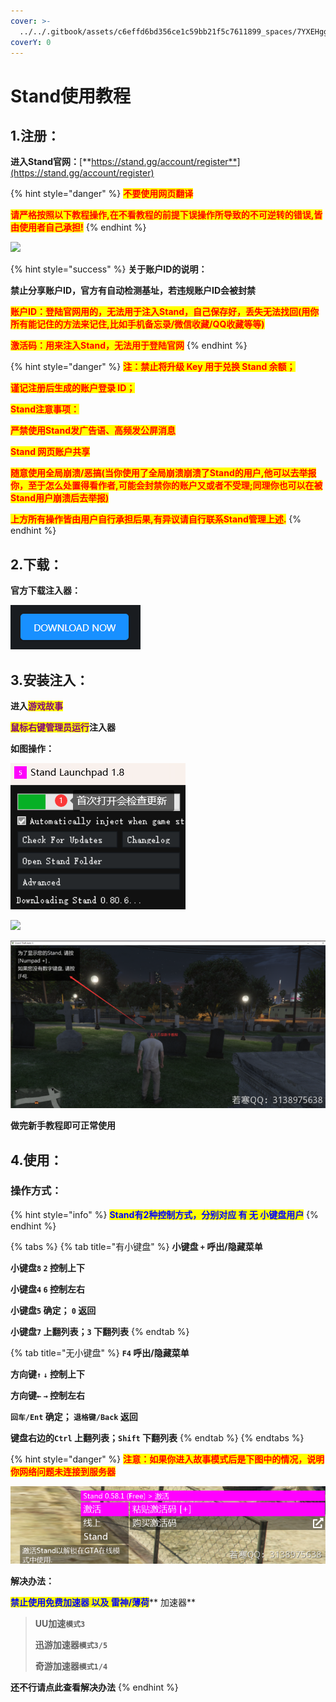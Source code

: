 ```yaml
---
cover: >-
  ../../.gitbook/assets/c6effd6bd356ce1c59bb21f5c7611899_spaces/7YXEHggLzaiKwZjRSOD4/uploads/cicDvcWrd1lMODtysBlF/StandGlitchFav2_alt=media&token=77660bf7-2d69-466b-8b00-b1ccfd7f7b00.png
coverY: 0
---
```


# Stand使用教程

## 1.注册：

**进入Stand官网：**[**https://stand.gg/account/register**](https://stand.gg/account/register)

{% hint style="danger" %}
<mark style="color:red;">**不要使用网页翻译**</mark>

<mark style="color:red;">**请严格按照以下教程操作,在不看教程的前提下误操作所导致的不可逆转的错误,皆由使用者自己承担!**</mark>
{% endhint %}

![](../../.gitbook/assets/bdc1caad7fff284330ffba7d60270500\_spaces/7YXEHggLzaiKwZjRSOD4/uploads/eLdoTDrfkxFQ25jm9TTM/Stand%E5%88%9B%E5%BB%BAID\_alt=media\&token=b53d464f-b717-4869-98b9-6392d8da343e.png)

{% hint style="success" %}
**关于账户ID的说明：**

**禁止分享账户ID，官方有自动检测基址，若违规账户ID会被封禁**

<mark style="color:red;">**账户ID：登陆官网用的，无法用于注入Stand，自己保存好，丢失无法找回(用你所有能记住的方法来记住,比如手机备忘录/微信收藏/QQ收藏等等)**</mark>

<mark style="color:red;">**激活码：用来注入Stand，无法用于登陆官网**</mark>
{% endhint %}

{% hint style="danger" %}
<mark style="color:red;">**注：禁止将升级 Key 用于兑换 Stand 余额；**</mark>

<mark style="color:red;">**谨记注册后生成的账户登录 ID；**</mark>

<mark style="color:red;">**Stand注意事项：**</mark>

<mark style="color:red;">**严禁使用Stand发广告语、高频发公屏消息**</mark>

<mark style="color:red;">**Stand 网页账户共享**</mark>

<mark style="color:red;">**随意使用全局崩溃/恶搞(当你使用了全局崩溃崩溃了Stand的用户,他可以去举报你，至于怎么处置得看作者,可能会封禁你的账户又或者不受理;同理你也可以在被Stand用户崩溃后去举报)**</mark>

<mark style="color:red;">**上方所有操作皆由用户自行承担后果,有异议请自行联系Stand管理上述.**</mark>
{% endhint %}

## **2.下载：**

**官方下载注入器：**

![](<../../.gitbook/assets/image (23) (1) (1) (1) (1).png>)

## **3.安装注入：**

**进入**<mark style="color:purple;">**游戏故事**</mark>

<mark style="color:purple;">**鼠标右键管理员运行**</mark>**注入器**

**如图操作：**

![](<../../.gitbook/assets/image (35) (1) (1).png>)

![](../../.gitbook/assets/spaces/7YXEHggLzaiKwZjRSOD4/uploads/5Sh6Wyksq2Zl5CwSs31Q/Stand%E5%AE%98%E7%BD%91%E5%90%AF%E5%8A%A8%E5%99%A8%E4%B8%AD%E6%96%87%E6%B3%A8%E8%A7%A3.png)

![](<../../.gitbook/assets/image (19) (1) (1) (1).png>)

**做完新手教程即可正常使用**

## **4.使用：**

### **操作方式：**

{% hint style="info" %}
<mark style="color:blue;">**Stand有2种控制方式，分别对应 有 无 小键盘用户**</mark>
{% endhint %}

{% tabs %}
{% tab title="有小键盘" %}
**小键盘 `+` 呼出/隐藏菜单**

**小键盘`8`  `2` 控制上下**

**小键盘`4`  `6` 控制左右**

**小键盘`5` 确定； `0` 返回**

**小键盘`7` 上翻列表；`3` 下翻列表**
{% endtab %}

{% tab title="无小键盘" %}
**`F4` 呼出/隐藏菜单**

**方向键`↑`  `↓` 控制上下**

**方向键`←`  `→` 控制左右**

**`回车/Ent` 确定； `退格键/Back` 返回**

**键盘右边的`Ctrl` 上翻列表；`Shift` 下翻列表**
{% endtab %}
{% endtabs %}

{% hint style="danger" %}
<mark style="color:red;">**注意：如果你进入故事模式后是下图中的情况，说明你网络问题未连接到服务器**</mark>

![](<../../.gitbook/assets/image (58) (1).png>)

**解决办法：**

<mark style="color:blue;">**禁止使用免费加速器 以及 雷神/薄荷**</mark>\*\* 加速器\*\*

> **UU加速`模式3`**
>
> **迅游加速器`模式3/5`**
>
> **奇游加速器`模式1/4`**

**还不行请点此查看解决办法**
{% endhint %}
